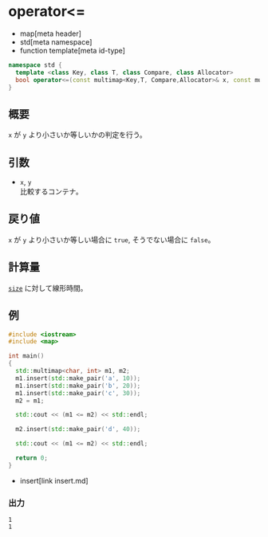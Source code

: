 # operator<=
* map[meta header]
* std[meta namespace]
* function template[meta id-type]

```cpp
namespace std {
  template <class Key, class T, class Compare, class Allocator>
  bool operator<=(const multimap<Key,T, Compare,Allocator>& x, const multimap<Key,T, Compare,Allocator>& y);
}
```

## 概要
`x` が `y` より小さいか等しいかの判定を行う。


## 引数
- `x`, `y`<br/>
比較するコンテナ。


## 戻り値
`x` が `y` より小さいか等しい場合に `true`, そうでない場合に `false`。


## 計算量
[`size`](/reference/map/multimap/size.md) に対して線形時間。


## 例
```cpp example
#include <iostream>
#include <map>

int main()
{
  std::multimap<char, int> m1, m2;
  m1.insert(std::make_pair('a', 10));
  m1.insert(std::make_pair('b', 20));
  m1.insert(std::make_pair('c', 30));
  m2 = m1;

  std::cout << (m1 <= m2) << std::endl;

  m2.insert(std::make_pair('d', 40));

  std::cout << (m1 <= m2) << std::endl;

  return 0;
}
```
* insert[link insert.md]

### 出力
```
1
1
```

